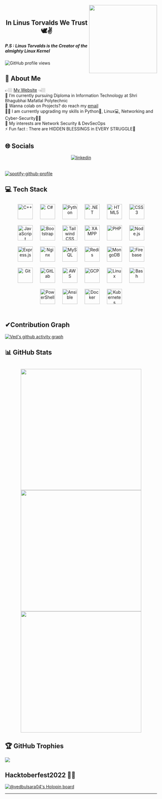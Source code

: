 <img align="right" src="linux.gif" width="225px">
<br>

<h2 align="center"> In Linus Torvalds We Trust 🕊✌ </h2>
<h5> P.S : Linus Torvalds is the Creator of the almighty Linux Kernel </h5>
  
![GitHub profile views](https://komarev.com/ghpvc/?username=vedbulsara04&color=31E1F7)

## 💫 About Me

👉🏼 <a href="https://vedbulsara.netlify.app/">My Website</a> 👈🏼<br>
🌱 I’m currently pursuing Diploma in Information Technology at Shri Bhagubhai Mafatlal Polytechnic<br>
💼 Wanna colab on Projects? do reach my  <a href="mailto:vedbulsara7@yahoo.com">email</a><br>
👨‍💻 I am currently upgrading my skills in Python🐍, Linux💻, Networking and Cyber-Security🕵️‍♂️<br>
🎯 My interests are Network Security & DevSecOps<br>⚡ Fun fact : There are HIDDEN BLESSINGS in EVERY STRUGGLE💫


## 🌐 Socials

<div align="center">
<a href="https://linkedin.com/in/vedbulsara04/" target="_blank">
<img src=https://img.shields.io/badge/linkedin-%231E77B5.svg?&style=for-the-badge&logo=linkedin&logoColor=white alt=linkedin style="margin-bottom: 5px;" />
</a>
</div>

</br>

[![spotify-github-profile](https://spotify-github-profile.vercel.app/api/view?uid=l8f872n5yrzo7qabtdtnbmzdh&cover_image=true&theme=default&show_offline=false&background_color=121212&interchange=false&bar_color=00ff2a&bar_color_cover=false)](https://github.com/vedbulsara04/)



## 💻 Tech Stack

<div align="center">  
<a href="https://www.cplusplus.com/" target="_blank"><img style="margin: 10px" src="https://profilinator.rishav.dev/skills-assets/cplusplus-original.svg" alt="C++" height="50" /></a>  
<a href="https://docs.microsoft.com/en-us/dotnet/csharp/" target="_blank"><img style="margin: 10px" src="https://profilinator.rishav.dev/skills-assets/csharp-original.svg" alt="C#" height="50" /></a>  
<a href="https://www.python.org/" target="_blank"><img style="margin: 10px" src="https://profilinator.rishav.dev/skills-assets/python-original.svg" alt="Python" height="50" /></a>  
<a href="https://dotnet.microsoft.com/download/dotnet-framework" target="_blank"><img style="margin: 10px" src="https://profilinator.rishav.dev/skills-assets/dot-net-original-wordmark.svg" alt=".NET" height="50" /></a>  
<a href="https://en.wikipedia.org/wiki/HTML5" target="_blank"><img style="margin: 10px" src="https://profilinator.rishav.dev/skills-assets/html5-original-wordmark.svg" alt="HTML5" height="50" /></a>  
<a href="https://www.w3schools.com/css/" target="_blank"><img style="margin: 10px" src="https://profilinator.rishav.dev/skills-assets/css3-original-wordmark.svg" alt="CSS3" height="50" /></a>  
<a href="https://www.javascript.com/" target="_blank"><img style="margin: 10px" src="https://profilinator.rishav.dev/skills-assets/javascript-original.svg" alt="JavaScript" height="50" /></a>  
<a href="https://getbootstrap.com/docs/3.4/javascript/" target="_blank"><img style="margin: 10px" src="https://profilinator.rishav.dev/skills-assets/bootstrap-plain.svg" alt="Bootstrap" height="50" /></a>  
<a href="https://www.tailwindcss.com/" target="_blank"><img style="margin: 10px" src="https://profilinator.rishav.dev/skills-assets/tailwindcss.svg" alt="Tailwind CSS" height="50" /></a>
<a href="https://www.apachefriends.org/" target="_blank"><img style="margin: 10px" src="https://profilinator.rishav.dev/skills-assets/xampp.png" alt="XAMPP" height="50" /></a> 
<a href="https://www.php.net/" target="_blank"><img style="margin: 10px" src="https://profilinator.rishav.dev/skills-assets/php-original.svg" alt="PHP" height="50" /></a>  
<a href="https://nodejs.org/" target="_blank"><img style="margin: 10px" src="https://profilinator.rishav.dev/skills-assets/nodejs-original-wordmark.svg" alt="Node.js" height="50" /></a>  
<a href="https://expressjs.com/" target="_blank"><img style="margin: 10px" src="https://profilinator.rishav.dev/skills-assets/express-original-wordmark.svg" alt="Express.js" height="50" /></a>  
<a href="https://www.nginx.com/" target="_blank"><img style="margin: 10px" src="https://profilinator.rishav.dev/skills-assets/nginx-original.svg" alt="Nginx" height="50" /></a>  
<a href="https://www.mysql.com/" target="_blank"><img style="margin: 10px" src="https://profilinator.rishav.dev/skills-assets/mysql-original-wordmark.svg" alt="MySQL" height="50" /></a>  
<a href="https://redis.io/" target="_blank"><img style="margin: 10px" src="https://profilinator.rishav.dev/skills-assets/redis-original-wordmark.svg" alt="Redis" height="50" /></a>  
<a href="https://www.mongodb.com/" target="_blank"><img style="margin: 10px" src="https://profilinator.rishav.dev/skills-assets/mongodb-original-wordmark.svg" alt="MongoDB" height="50" /></a>  
<a href="https://firebase.google.com/" target="_blank"><img style="margin: 10px" src="https://profilinator.rishav.dev/skills-assets/firebase.png" alt="Firebase" height="50" /></a>  
<a href="https://github.com/" target="_blank"><img style="margin: 10px" src="https://profilinator.rishav.dev/skills-assets/git-scm-icon.svg" alt="Git" height="50" /></a>  
<a href="https://about.gitlab.com/" target="_blank"><img style="margin: 10px" src="https://profilinator.rishav.dev/skills-assets/gitlab.svg" alt="GitLab" height="50" /></a>  
<a href="https://aws.amazon.com/" target="_blank"><img style="margin: 10px" src="https://profilinator.rishav.dev/skills-assets/amazonwebservices-original-wordmark.svg" alt="AWS" height="50" /></a>  
<a href="https://cloud.google.com/" target="_blank"><img style="margin: 10px" src="https://profilinator.rishav.dev/skills-assets/google_cloud-icon.svg" alt="GCP" height="50" /></a>  
<a href="https://www.linux.org/" target="_blank"><img style="margin: 10px" src="https://profilinator.rishav.dev/skills-assets/linux-original.svg" alt="Linux" height="50" /></a>  
<a href="https://www.gnu.org/software/bash/" target="_blank"><img style="margin: 10px" src="https://profilinator.rishav.dev/skills-assets/gnu_bash-icon.svg" alt="Bash" height="50" /></a>  
<a href="https://docs.microsoft.com/en-us/powershell/" target="_blank"><img style="margin: 10px" src="https://profilinator.rishav.dev/skills-assets/powershell.png" alt="PowerShell" height="50" /></a>  
<a href="https://www.ansible.com/" target="_blank"><img style="margin: 10px" src="https://profilinator.rishav.dev/skills-assets/ansible.png" alt="Ansible" height="50" /></a>  
<a href="https://www.docker.com/" target="_blank"><img style="margin: 10px" src="https://profilinator.rishav.dev/skills-assets/docker-original-wordmark.svg" alt="Docker" height="50" /></a>  
<a href="https://kubernetes.io/" target="_blank"><img style="margin: 10px" src="https://profilinator.rishav.dev/skills-assets/kubernetes-icon.svg" alt="Kubernetes" height="50" /></a>  
</div>  

<br/>  

## ✔Contribution Graph
<!-- <p align="center">
  <img width="800" src="https://github-readme-activity-graph.cyclic.app/graph?username=vedbulsara04"/>
  <br>
<p> -->
[![Ved's github activity graph](https://github-readme-activity-graph.vercel.app/graph?username=vedbulsara04&&theme=merko&custom_title=Ved's%20Contribution%20Graph&hide_border=true)](https://github.com/ashutosh00710/github-readme-activity-graph)

## 📊 GitHub Stats
  
<p align="center">
<br>
  <a href="https://vedbulsara.netlify.app/">
  <img width="400" src="https://github-readme-stats-sigma-five.vercel.app/api?username=vedbulsara04&show_icons=true&theme=radical" />
  <img width="400" src="https://github-readme-streak-stats.herokuapp.com/?user=vedbulsara04&theme=radical" />
   <img width="400" src="https://github-readme-stats-sigma-five.vercel.app/api/top-langs/?username=vedbulsara04&theme=radical&layout=compact" /> 
  </a>
</p>
</a>

## 🏆 GitHub Trophies
![](https://github-profile-trophy.vercel.app/?username=vedbulsara04&theme=radical&no-frame=false&no-bg=false&margin-w=4)

## Hacktoberfest2022 🕵️‍♂️
[![@vedbulsara04's Holopin board](https://holopin.me/vedbulsara04)](https://holopin.io/@vedbulsara04)

---

